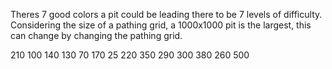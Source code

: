 Theres 7 good colors a pit could be leading there to be 7 levels of difficulty. Considering the size of a pathing grid, a 1000x1000 pit is the largest, this can change by changing  the pathing grid.

210     100
140     130
70      170
25      220
350     290
300     380
260     500
